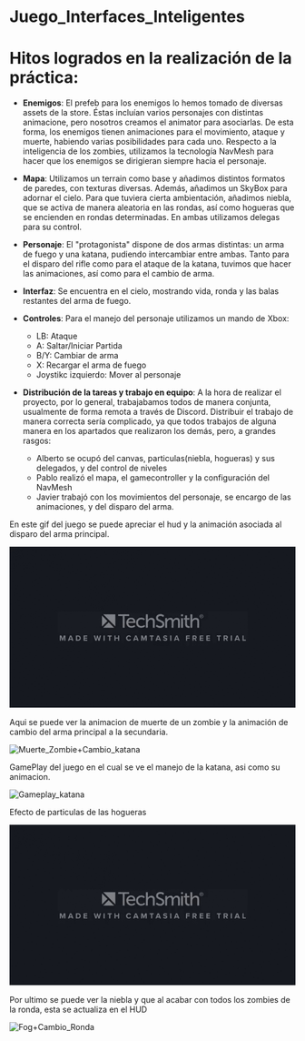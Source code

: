 # Juego_Interfaces_Inteligentes

# Hitos logrados en la realización de la práctica:
 
 * __Enemigos__: El prefeb para los enemigos lo hemos tomado de diversas assets de la store. Éstas incluían varios personajes con 
 distintas
 animacione, pero nosotros creamos el animator para asociarlas. De esta forma, los enemigos tienen animaciones para el movimiento, ataque
 y muerte, habiendo varias posibilidades para cada uno. Respecto a la inteligencia de los zombies, utilizamos la tecnología NavMesh para 
 hacer que los enemigos se dirigieran siempre hacia el personaje.
 
 * __Mapa__: Utilizamos un terrain como base y añadimos distintos formatos de paredes, con texturas diversas. Además, añadimos un SkyBox para
 adornar el cielo. Para que tuviera cierta ambientación, añadimos niebla, que se activa de manera aleatoria en las rondas, así como hogueras
 que se encienden en rondas determinadas. En ambas utilizamos delegas para su control.
 
 * __Personaje__: El "protagonista" dispone de dos armas distintas: un arma de fuego y una katana, pudiendo intercambiar entre ambas. Tanto para
 el disparo del rifle como para el ataque de la katana, tuvimos que hacer las animaciones, así como para el cambio de arma.
 
 * __Interfaz__: Se encuentra en el cielo, mostrando vida, ronda y las balas restantes del arma de fuego. 
 
 * __Controles__: Para el manejo del personaje utilizamos un mando de Xbox:
 
   * LB: Ataque
   * A: Saltar/Iniciar Partida
   * B/Y: Cambiar de arma
   * X: Recargar el arma de fuego
   * Joystikc izquierdo: Mover al personaje
 
 * __Distribución de la tareas y trabajo en equipo__: A la hora de realizar el proyecto, por lo general, trabajabamos todos de manera conjunta, usualmente de forma remota a través de Discord. Distribuir el trabajo de manera correcta sería complicado, ya que todos trabajos de alguna manera en los apartados que realizaron los demás, pero, a grandes rasgos: 
   * Alberto se ocupó del canvas, particulas(niebla, hogueras) y sus delegados, y del control de niveles 
   * Pablo realizó el mapa, el gamecontroller y la configuración del NavMesh 
   * Javier trabajó con los movimientos del personaje, se encargo  de las animaciones, y del disparo del arma.
 
 En este gif del juego se puede apreciar el hud y la animación asociada al disparo del arma principal.
 
 ![Hud+Disparar](Gifs/Hud+Disparar.gif)
 
 Aqui se puede ver la animacion de muerte de un zombie y la animación de cambio del arma principal a la secundaria.
 
 ![Muerte_Zombie+Cambio_katana](Gifs/Muerte_Zombie+Cambio_katana.gif)
 
 GamePlay del juego en el cual se ve el manejo de la katana, asi como su animacion.
 
 ![Gameplay_katana](Gifs/Gameplay_katana.gif)
 
 Efecto de particulas de las hogueras
 
 ![Hoguera](Gifs/Hoguera.gif)
 
 Por ultimo se puede ver la niebla y que al acabar con todos los zombies de la ronda, esta se actualiza en el HUD
 
 ![Fog+Cambio_Ronda](Gifs/Fog+Cambio_Ronda.gif)
 
